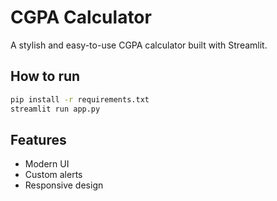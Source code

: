 # CGPA Calculator

A stylish and easy-to-use CGPA calculator built with Streamlit.

## How to run

```bash
pip install -r requirements.txt
streamlit run app.py
```

## Features

- Modern UI
- Custom alerts
- Responsive design